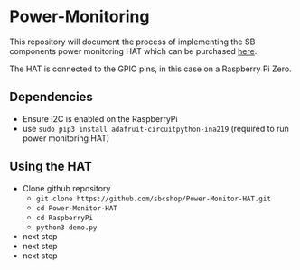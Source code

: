 # Power-Monitoring
  This repository will document the process of implementing the SB components power monitoring HAT which can be purchased [here](https://www.amazon.com/components-Monitoring-Channel-Current-Raspberry/dp/B08TC6CW9Y/ref=sr_1_3?crid=1NE1E3I6JO8NI&keywords=power+monitor+hat+raspberry+pi&qid=1664130908&sprefix=power+monitor+hat+raspberry+pi,aps,104&sr=8-3).
  
  The HAT is connected to the GPIO pins, in this case on a Raspberry Pi Zero. 
  

## Dependencies

  - Ensure I2C is enabled on the RaspberryPi
  - use `sudo pip3 install adafruit-circuitpython-ina219` (required to run power monitoring HAT)
  
## Using the HAT

  - Clone github repository 
    - `git clone https://github.com/sbcshop/Power-Monitor-HAT.git`
    - `cd Power-Monitor-HAT`
    - `cd RaspberryPi`
    - `python3 demo.py`
  - next step
  - next step
  - next step
